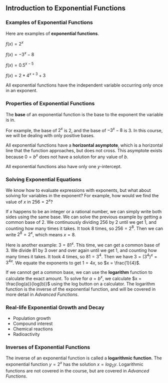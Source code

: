Introduction to Exponential Functions
-------

### Examples of Exponential Functions

Here are examples of **exponential functions**.

$f(x) = 2^x$

$f(x) = -3^x - 8$

$f(x) = 0.5^{x - 5}$

$f(x) = 2*4^{x + 3} + 3$

All exponential functions have the independent variable occurring only once in an exponent.


### Properties of Exponential Functions

The **base** of an exponential function is the base to the exponent the variable is in. 

For example, the base of $2^x$ is 2, and the base of $-3^x - 8$ is 3. In this course, we will be dealing with only positive bases.

All exponential functions have a **horizontal asymptote**, which is a horizontal line that the function approaches, but does not cross. This asymptote exists because $0 = b^x$ does not have a solution for any value of $b$.

All exponential functions also have only one $y$-intercept.


### Solving Exponential Equations

We know how to evaluate expressions with exponents, but what about solving for variables in the exponent? For example, how would we find the value of $x$ in $256 = 2^x$? 

If $x$ happens to be an integer or a rational number, we can simply write both sides using the same base. We can solve the previous example by getting a common base of 2. We continuously dividing 256 by 2 until we get 1, and counting how many times it takes. It took 8 times, so $256 = 2^8$. Then we can write $2^8 = 2^x$, which means $x = 8$.

Here is another example: $3 = 81^x$. This time, we can get a common base of 3. We divide 81 by 3 over and over again until we get 1, and counting how many times it takes. It took 4 times, so $81 = 3^4$. Then we have $3 = (3^4)^x = 3^{4x}$. We equate the exponents to get $1 = 4x$, so $x = \frac{1}{4}$.

If we cannot get a common base, we can use the **logarithm** function to calculate the exact amount. To solve for $a = b^x$, we calculate $x = \frac{log(a)}{log(b)}$ using the log button on a calculator. The logarithm function is the inverse of the exponential function, and will be covered in more detail in *Advanced Functions*.


### Real-life Exponential Growth and Decay

* Population growth
* Compound interest
* Chemical reactions
* Radioactivity


### Inverses of Exponential Functions

The inverse of an exponential function is called a **logarithmic function**. The exponential function $y = 2^x$ has the solution $x = log_2y$. Logarithmic functions are not covered in the course, but are covered in *Advanced Functions*.
